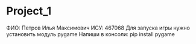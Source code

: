 # Project_1
ФИО:
Петров Илья Максимович 
ИСУ: 
467068 
Для запуска игры нужно установить модуль pygame 
Напиши в консоли:
pip install pygame
